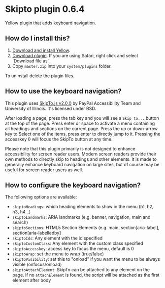 Skipto plugin 0.6.4
===================
Yellow plugin that adds keyboard navigation.

How do I install this?
----------------------
1. [Download and install Yellow](https://github.com/datenstrom/yellow/).
2. [Download plugin](https://github.com/schulle4u/yellow-plugin-skipto/archive/master.zip). If you are using Safari, right click and select 'Download file as'.
3. Copy `master.zip` into your `system/plugins` folder.

To uninstall delete the plugin files.

How to use the keyboard navigation?
-----------------------------------
This plugin uses [SkipTo.js v2.0.0](https://paypal.github.io/skipto/) by PayPal Accessibility Team and University of Illinois. It's licensed under BSD.

After loading a page, press the tab key and you will see a `Skip to...` button at the top of the page. Press enter or space to activate a menu containing all headings and sections on the current page. Press the up or down-arrow key to Select one of the items, press enter to directly jump to it. Pressing the accesskey 0 will focus the SkipTo button at any time. 

Please note that this plugin primarily is not designed to enhance accessibility for screen reader users. Modern screen readers provide their own methods to directly skip to headings and other elements. It is made to generally enhance keyboard navigation on large sites, but of course may be useful for screen reader users as well. 

How to configure the keyboard navigation?
-----------------------------------------
The following options are available: 

* `skiptoHeadings`: which heading elements to show in the menu (h1, h2, h3, h4...)
* `skiptoLandmarks`: ARIA landmarks (e.g. banner, navigation, main and search)
* `skiptoSections`: HTML5 Section Elements (e.g. main, section[aria-label], section[aria-labelledby]
* `skiptoIds`: Any element with the id specified
* `skiptoCustomClass`: Any element with the custom class specified
* `skiptoAccesskey`: access key to focus the menu, default is 0
* `skiptoWrap`: set the menu to wrap (true/false)
* `skiptoVisibility`: set this to "onload" if you want the menu to be always visible (onfocus/onload)
* `skiptoAttachElement`: SkipTo can be attached to any element on the page. If no `attachElement` is found, the script will be attached as the first element after body
